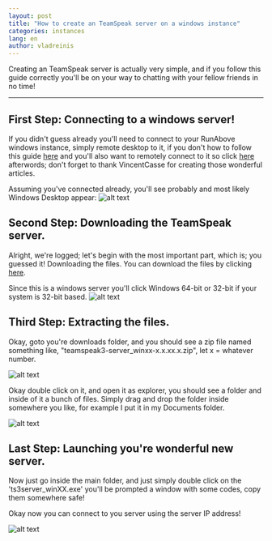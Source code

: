 ```yaml
---
layout: post
title: "How to create an TeamSpeak server on a windows instance"
categories: instances
lang: en
author: vladreinis
---
```


Creating an TeamSpeak server is actually very simple, and if you follow this guide correctly
you'll be on your way to chatting with your fellow friends in no time!

--------------------------

First Step: Connecting to a windows server!
--------------------------
If you didn't guess already you'll need to connect to your RunAbove windows instance, simply remote desktop to it, if you don't how to follow this guide [here](https://github.com/runabove/knowledge-base/blob/master/en/_posts/2014-05-16-how-to-create-a-windows-instance.markdown) and you'll also want to remotely connect to it so click [here](https://github.com/vladreinis/knowledge-base/blob/master/en/_posts/2014-05-20-how-to-configure-remote-desktop-on-windows-server.markdown) afterwords; don't forget to thank VincentCasse for creating those wonderful articles.

Assuming you've connected already, you'll see probably and most likely Windows Desktop appear:
![alt text](http://puu.sh/cOEqz/b103b35d59.png "windows desktop")

Second Step: Downloading the TeamSpeak server.
--------------------------
Alright, we're logged; let's begin with the most important part, which is; you guessed it! Downloading the files.
You can download the files by clicking [here](http://www.teamspeak.com/?page=downloads).

Since this is a windows server you'll click Windows 64-bit or 32-bit if your system is 32-bit based.
![alt text](http://puu.sh/cOECz/b2bf52506c.png "windows desktop")

Third Step: Extracting the files.
--------------------------
Okay, goto you're downloads folder, and you should see a zip file named something like, "teamspeak3-server_winxx-x.x.xx.x.zip", let x = whatever number.

![alt text](http://puu.sh/cOEKw/46457dc5bb.png "windows desktop")

Okay double click on it, and open it as explorer, you should see a folder and inside of it a bunch of files.
Simply drag and drop the folder inside somewhere you like, for example I put it in my Documents folder.

![alt text](http://puu.sh/cOEXv/8173c9f8e8.png "windows desktop")

Last Step: Launching you're wonderful new server.
--------------------------

Now just go inside the main folder, and just simply double click on the 'ts3server_winXX.exe'
you'll be prompted a window with some codes, copy them somewhere safe!

Okay now you can connect to you server using the server IP address!

![alt text](http://puu.sh/cOF8l/9e7a621d29.png "windows desktop")

